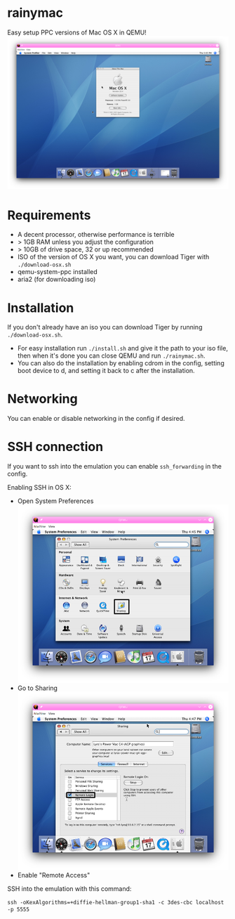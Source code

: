 # rainymac
Easy setup PPC versions of Mac OS X in QEMU!
![screenshot](/screenshots/screenshot.png)

# Requirements
* A decent processor, otherwise performance is terrible
* \> 1GB RAM unless you adjust the configuration
* \> 10GB of drive space, 32 or up recommended
* ISO of the version of OS X you want, you can download Tiger with ``./download-osx.sh``
* qemu-system-ppc installed
* aria2 (for downloading iso)

# Installation
If you don't already have an iso you can download Tiger by running ``./download-osx.sh``.
* For easy installation run ``./install.sh`` and give it the path to your iso file, then when it's done you can close QEMU and run ``./rainymac.sh``.
* You can also do the installation by enabling cdrom in the config, setting boot device to d, and setting it back to c after the installation.

# Networking
You can enable or disable networking in the config if desired.

# SSH connection
If you want to ssh into the emulation you can enable ``ssh_forwarding`` in the config.

Enabling SSH in OS X:
* Open System Preferences
![system preferences](/screenshots/screenshot1.png)
* Go to Sharing
![remote login](/screenshots/screenshot2.png)
* Enable "Remote Access"

SSH into the emulation with this command:
```
ssh -oKexAlgorithms=+diffie-hellman-group1-sha1 -c 3des-cbc localhost -p 5555
```
